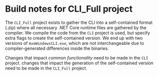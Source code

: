 # Build notes for CLI_Full project

The `CLI_Full` project exists to gather the CLI into a self-contained format (.zip) where all necessary .NET Core runtime files are gathered by the compiler. We compile the code from the `CLI` project is used, but specify extra flags to create the self-contained version. We end up with two versions of `AxeWindowsCLI.exe`, which are not interchangeable due to compiler-generated differences inside the binaries.

Changes that impact _common functionality_ need to be made in the `CLI` project. changes that impact the generation of the self-contained version need to be made in the `CLI_Full` project.
